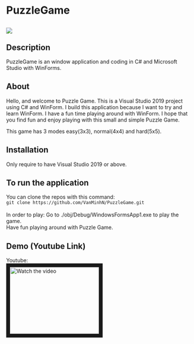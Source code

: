 # PuzzleGame
![](https://img.shields.io/badge/C%23-100%25-success)
<br>
<br>
Description
-----------
PuzzleGame is an window application and coding in C# and Microsoft Studio with WinForms.<br>

About
-----
Hello, and welcome to Puzzle Game. This is a Visual Studio 2019 project using C# and WinForm. I build this application because I want to try and learn WinForm. I have a fun time playing around with WinForm. I hope that you find fun and enjoy playing with this small and simple Puzzle Game.

This game has 3 modes easy(3x3), normal(4x4) and hard(5x5).


Installation
-----------------------------------
Only require to have Visual Studio 2019 or above.

To run the application
----------------------
You can clone the repos with this command: <br/>
``git clone https://github.com/VanMinhN/PuzzleGame.git``
<br/><br/>
In order to play:
Go to ./obj/Debug/WindowsFormsApp1.exe to play the game. <br>
Have fun playing around with Puzzle Game.

Demo (Youtube Link)
-------------------
Youtube: <br/>
<a href="https://www.youtube.com/watch?v=4WnV9umflgs" target="_blank" rel="noreferrer noopener">
 <img src="https://img.youtube.com/vi/4WnV9umflgs/default.jpg" alt="Watch the video" width="240" height="180" border="10" />
</a>
